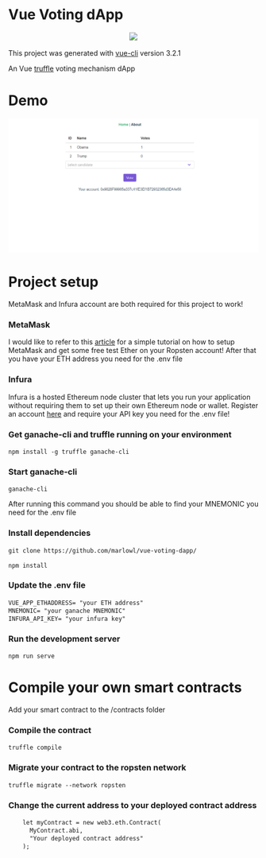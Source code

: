 # Vue Voting dApp

<p align="center">		
  <img src="https://github.com/marlowl/vue-truffle-starter-dapp/blob/master/logo.PNG">		
</p>
 
This project was generated with [vue-cli](https://github.com/vuejs/vue-cli) version 3.2.1

An Vue [truffle](https://github.com/trufflesuite/truffle) voting mechanism dApp

# Demo
![](screenshot.gif)


# Project setup
MetaMask and Infura account are both required for this project to work!

### MetaMask
I would like to refer to this [article](https://blog.bankex.org/how-to-buy-ethereum-using-metamask-ccea0703daec) for a simple tutorial on how to setup MetaMask and get some free test Ether on your Ropsten account! After that you have your ETH address you need for the .env file

### Infura
Infura is a hosted Ethereum node cluster that lets you run your application without requiring them to set up their own Ethereum node or wallet. Register an account [here](https://infura.io/register) and require your API key you need for the .env file!

### Get ganache-cli and truffle running on your environment
```
npm install -g truffle ganache-cli
```
### Start ganache-cli
```
ganache-cli
```
After running this command you should be able to find your MNEMONIC you need for the .env file

### Install dependencies
```
git clone https://github.com/marlowl/vue-voting-dapp/
```
```
npm install
```

### Update the .env file
```
VUE_APP_ETHADDRESS= "your ETH address"
MNEMONIC= "your ganache MNEMONIC"
INFURA_API_KEY= "your infura key"
```
### Run the development server
```
npm run serve
```

# Compile your own smart contracts
Add your smart contract to the /contracts folder 

### Compile the contract
```
truffle compile
```
### Migrate your contract to the ropsten network
```
truffle migrate --network ropsten
```
### Change the current address to your deployed contract address
```
    let myContract = new web3.eth.Contract(
      MyContract.abi,
      "Your deployed contract address"
    );
```


